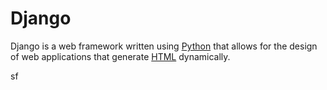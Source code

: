 # Django

Django is a web framework written using [Python](/wiki/Python) that allows for the design of web applications that generate [HTML](/wiki/HTML) dynamically.
sf